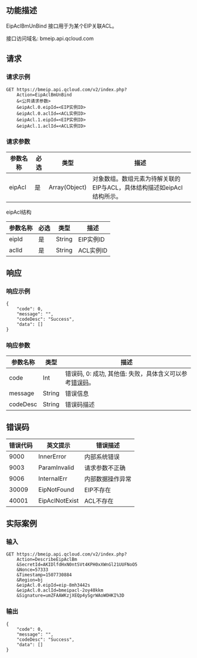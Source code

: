 ## 功能描述
EipAclBmUnBind 接口用于为某个EIP关联ACL。

接口访问域名: bmeip.api.qcloud.com

## 请求
### 请求示例
```
GET https://bmeip.api.qcloud.com/v2/index.php?
	Action=EipAclBmUnBind
	&<公共请求参数>
	&eipAcl.0.eipId=<EIP实例ID>
	&eipAcl.0.aclId=<ACL实例ID>
	&eipAcl.1.eipId=<EIP实例ID>
	&eipAcl.1.aclId=<ACL实例ID>
```

### 请求参数
| 参数名称 | 必选 | 类型 | 描述 |
|---------|---------|---------|---------|
| eipAcl | 是 | Array(Object) | 对象数组。数组元素为待解关联的EIP与ACL，具体结构描述如eipAcl结构所示。|

eipAcl结构

| 参数名称 | 必选 | 类型 | 描述 |
|---------|---------|---------|---------|
| eipId | 是 | String | EIP实例ID|
| aclId | 是 | String | ACL实例ID|


## 响应
### 响应示例
```
{
	"code": 0,
	"message": "",
	"codeDesc": "Success",
	"data": []
}
```
### 响应参数
| 参数名称 | 类型 | 描述 |
|---------|---------|---------|
| code |  Int | 错误码, 0: 成功, 其他值: 失败，具体含义可以参考[错误码](/document/product/386/6725)。 |
| message | String | 错误信息 |
| codeDesc | String | 错误码描述 |  


## 错误码
|错误代码|英文提示|错误描述|
|---|---|---|
|9000|InnerError|内部系统错误|
|9003|ParamInvalid|请求参数不正确|
|9006|InternalErr|内部数据操作异常|
|30009|EipNotFound|EIP不存在|
|40001|EipAclNotExist|ACL不存在|


## 实际案例
 
### 输入
```
GET https://bmeip.api.qcloud.com/v2/index.php?
	Action=DescribeEipAclBm
	&SecretId=AKIDlfdHxN0ntSVt4KPH0xXWnGl21UUFNoO5
	&Nonce=57333
	&Timestamp=1507730884
	&Region=bj
	&eipAcl.0.eipId=eip-8mh3442s
	&eipAcl.0.aclId=bmeipacl-2oy40kkm
	&Signature=umZFAAWKzjXEQp4ySgrWAoWOHKI%3D
```

### 输出
```
{
	"code": 0,
	"message": "",
	"codeDesc": "Success",
	"data": []
}
```


